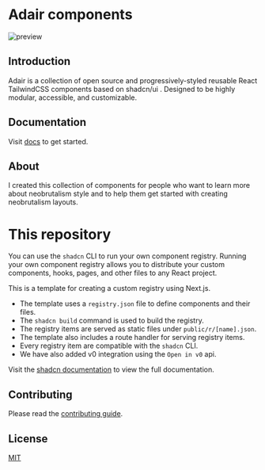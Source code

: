 # Adair components

<img src="apps/docs/public/preview.png" alt="preview">

## Introduction

Adair is a collection of open source and progressively-styled reusable React TailwindCSS components based on shadcn/ui . Designed to be highly modular, accessible, and customizable.

## Documentation

Visit [docs]() to get started.

## About

I created this collection of components for people who want to learn more about neobrutalism style and to help them get started with creating neobrutalism layouts.

# This repository

You can use the `shadcn` CLI to run your own component registry. Running your own
component registry allows you to distribute your custom components, hooks, pages, and
other files to any React project.

This is a template for creating a custom registry using Next.js.

- The template uses a `registry.json` file to define components and their files.
- The `shadcn build` command is used to build the registry.
- The registry items are served as static files under `public/r/[name].json`.
- The template also includes a route handler for serving registry items.
- Every registry item are compatible with the `shadcn` CLI.
- We have also added v0 integration using the `Open in v0` api.

Visit the [shadcn documentation](https://ui.shadcn.com/docs/registry) to view the full documentation.

## Contributing

Please read the [contributing guide](/CONTRIBUTING.md).

## License

[MIT](https://github.com/ekmas/neobrutalism-components/blob/main/LICENSE)

